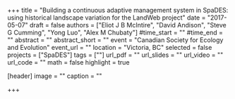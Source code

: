 +++
title = "Building a continuous adaptive management system in SpaDES: using historical landscape variation for the LandWeb project"
date = "2017-05-07"
draft = false
authors = ["Eliot J B McIntire", "David Andison", "Steve G Cumming", "Yong Luo", "Alex M Chubaty"]
#time_start = ""
#time_end = ""
abstract = ""
abstract_short = ""
event = "Canadian Society for Ecology and Evolution"
event_url = ""
location = "Victoria, BC"
selected = false
projects = ["SpaDES"]
tags = [""]
url_pdf = ""
url_slides = ""
url_video = ""
url_code = ""
math = false
highlight = true

[header]
image = ""
caption = ""

+++
